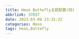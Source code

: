 ```yaml
---
title: Hexo Buttefly主题配置(四)
abbrlink: 37837
date: 2023-03-09 13:32:22
categories: Hexo
tags: hexo,Buttefly
---
```

